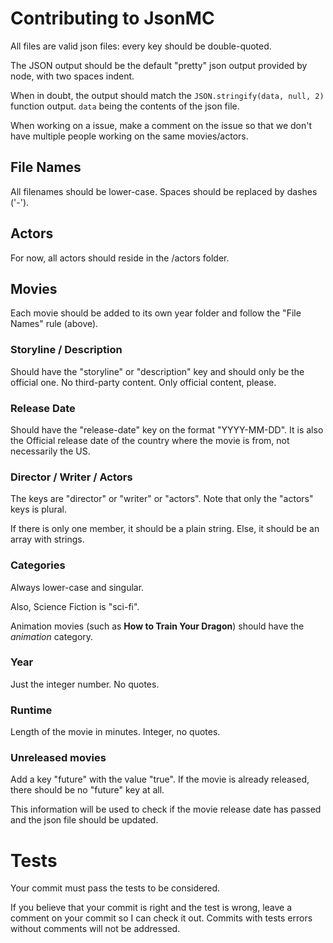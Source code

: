# Contributing to JsonMC

All files are valid json files: every key should be double-quoted.

The JSON output should be the default "pretty" json output provided by node, with two spaces indent.

When in doubt, the output should match the `JSON.stringify(data, null, 2)` function output. `data` being the contents of the json file.

When working on a issue, make a comment on the issue so that we don't have multiple people working on the same movies/actors.

## File Names

All filenames should be lower-case. Spaces should be replaced by dashes ('-').

## Actors

For now, all actors should reside in the /actors folder.

## Movies

Each movie should be added to its own year folder and follow the "File Names" rule (above).

### Storyline / Description

Should have the "storyline" or "description" key and should only be the official one. No third-party content. Only official content, please.

### Release Date

Should have the "release-date" key on the format "YYYY-MM-DD". It is also the Official release date of the country where the movie is from, not necessarily the US.

### Director / Writer / Actors

The keys are "director" or "writer" or "actors". Note that only the "actors" keys is plural.

If there is only one member, it should be a plain string. Else, it should be an array with strings.

### Categories

Always lower-case and singular.

Also, Science Fiction is "sci-fi".

Animation movies (such as **How to Train Your Dragon**) should have the _animation_ category.

### Year

Just the integer number. No quotes.

### Runtime

Length of the movie in minutes. Integer, no quotes.

### Unreleased movies

Add a key "future" with the value "true". If the movie is already released, there should be no "future" key at all.

This information will be used to check if the movie release date has passed and the json file should be updated.

# Tests

Your commit must pass the tests to be considered.

If you believe that your commit is right and the test is wrong, leave a comment on your commit so I can check it out. Commits with tests errors without comments will not be addressed.
